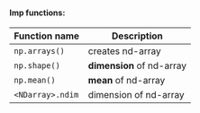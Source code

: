 #### Imp functions:
| Function name         | Description                    |
| --------------------- | ------------------------------ |
| `np.arrays()`         | creates nd-array               |
| `np.shape()`          | **dimension** of nd-array      |
| `np.mean()`           | **mean** of nd-array           |
| `<NDarray>.ndim`      | dimension of nd-array          |


